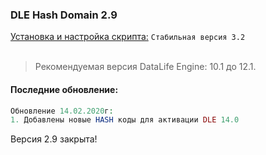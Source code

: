 ### DLE Hash Domain 2.9
[Установка и настройка скрипта:](https://github.com/coolbylink/dlehashdomain/wiki/Установка-и-обновления-2.X.X) `Стабильная версия 3.2`
<br><br>
> Рекомендуемая версия DataLife Engine: 10.1 до 12.1.<br>

#### Последние обновление:

```php
Обновление 14.02.2020г:
1. Добавлены новые HASH коды для активации DLE 14.0
```

Версия 2.9 закрыта!
